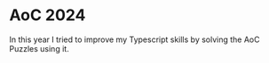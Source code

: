 # AoC 2024

In this year I tried to improve my Typescript skills by solving the AoC Puzzles using it.
